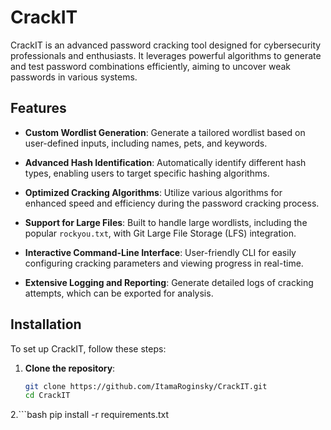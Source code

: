 # CrackIT


CrackIT is an advanced password cracking tool designed for cybersecurity professionals and enthusiasts. It leverages powerful algorithms to generate and test password combinations efficiently, aiming to uncover weak passwords in various systems.

## Features

- **Custom Wordlist Generation**: Generate a tailored wordlist based on user-defined inputs, including names, pets, and keywords.
  
- **Advanced Hash Identification**: Automatically identify different hash types, enabling users to target specific hashing algorithms.
  
- **Optimized Cracking Algorithms**: Utilize various algorithms for enhanced speed and efficiency during the password cracking process.

- **Support for Large Files**: Built to handle large wordlists, including the popular `rockyou.txt`, with Git Large File Storage (LFS) integration.

- **Interactive Command-Line Interface**: User-friendly CLI for easily configuring cracking parameters and viewing progress in real-time.

- **Extensive Logging and Reporting**: Generate detailed logs of cracking attempts, which can be exported for analysis.

## Installation

To set up CrackIT, follow these steps:

1. **Clone the repository**:
   ```bash
   git clone https://github.com/ItamaRoginsky/CrackIT.git
   cd CrackIT
2.```bash
   pip install -r requirements.txt
